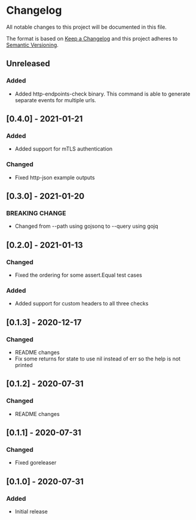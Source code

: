 # Changelog
All notable changes to this project will be documented in this file.

The format is based on [Keep a Changelog](http://keepachangelog.com/en/1.0.0/)
and this project adheres to [Semantic
Versioning](http://semver.org/spec/v2.0.0.html).

## Unreleased

### Added
- Added http-endpoints-check binary. This command is able to generate separate events for multiple urls.

## [0.4.0] - 2021-01-21

### Added
- Added support for mTLS authentication

### Changed
- Fixed http-json example outputs

## [0.3.0] - 2021-01-20

### BREAKING CHANGE
- Changed from --path using gojsonq to --query using gojq

## [0.2.0] - 2021-01-13

### Changed
- Fixed the ordering for some assert.Equal test cases

### Added
- Added support for custom headers to all three checks

## [0.1.3] - 2020-12-17

### Changed
- README changes
- Fix some returns for state to use nil instead of err so the help is not printed

## [0.1.2] - 2020-07-31

### Changed
- README changes

## [0.1.1] - 2020-07-31

### Changed
- Fixed goreleaser

## [0.1.0] - 2020-07-31

### Added
- Initial release
